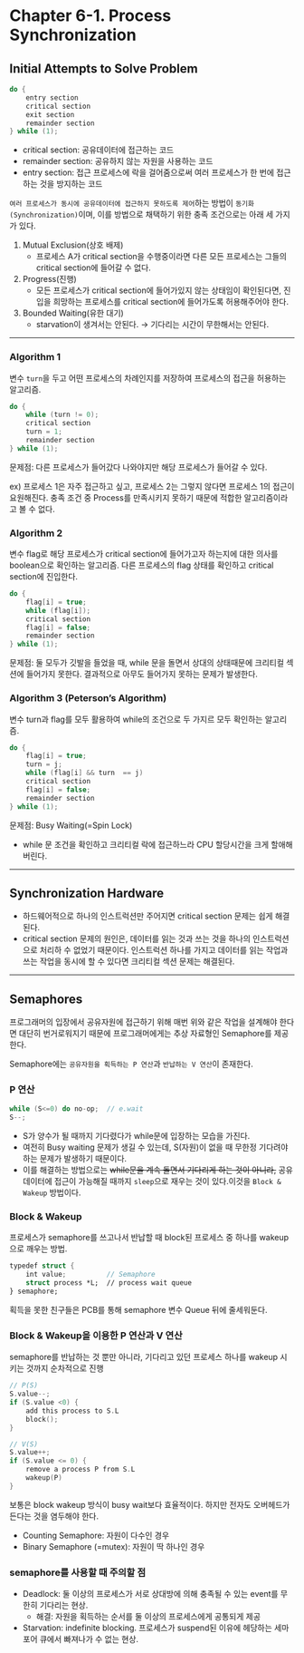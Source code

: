 # Chapter 6-1. Process Synchronization

## Initial Attempts to Solve Problem

```swift
do {
	entry section
	critical section
	exit section
	remainder section
} while (1);
```

- critical section: 공유데이터에 접근하는  코드
- remainder section: 공유하지 않는 자원을 사용하는 코드
- entry section: 접근 프로세스에 락을 걸어줌으로써 여러 프로세스가 한 번에 접근하는 것을 방지하는 코드

`여러 프로세스가 동시에 공유데이터에 접근하지 못하도록 제어`하는 방법이 `동기화(Synchronization)`이며, 이를 방법으로 채택하기 위한 충족 조건으로는 아래 세 가지가 있다.

1. Mutual Exclusion(상호 배제)
    - 프로세스 A가 critical section을 수행중이라면 다른 모든  프로세스는 그들의 critical section에 들어갈 수 없다.
2. Progress(진행)
    - 모든 프로세스가 critical section에 들어가있지 않는 상태임이 확인된다면, 진입을 희망하는 프로세스를 critical section에 들어가도록 허용해주어야 한다.
3. Bounded Waiting(유한 대기)
    - starvation이 생겨서는 안된다. → 기다리는 시간이 무한해서는 안된다.

---

### Algorithm 1

변수 `turn`을 두고 어떤 프로세스의 차례인지를 저장하여 프로세스의 접근을 허용하는 알고리즘.

```swift
do {
	while (turn != 0);
	critical section
	turn = 1;
	remainder section
} while (1);
```

문제점: 다른 프로세스가 들어갔다 나와야지만 해당 프로세스가 들어갈 수 있다.

ex) 프로세스 1은  자주 접근하고  싶고, 프로세스 2는 그렇지 않다면 프로세스 1의 접근이 요원해진다. 충족 조건 중 Process를 만족시키지 못하기 때문에 적합한 알고리즘이라고 볼 수 없다.

### Algorithm 2

변수 flag로 해당 프로세스가 critical section에 들어가고자 하는지에 대한 의사를 boolean으로 확인하는 알고리즘. 다른 프로세스의 flag 상태를 확인하고 critical section에 진입한다.

```swift
do {
	flag[i] = true;
	while (flag[i]);
	critical section
	flag[i] = false;
	remainder section
} while (1);
```

문제점: 둘 모두가 깃발을 들었을 때, while 문을 돌면서 상대의 상태때문에 크리티컬 섹션에 들어가지 못한다. 결과적으로 아무도 들어가지 못하는 문제가 발생한다.

### Algorithm 3 (Peterson’s Algorithm)

변수 turn과 flag를 모두 활용하여 while의 조건으로 두 가지르 모두 확인하는 알고리즘.

```swift
do {
	flag[i] = true;
	turn = j;
	while (flag[i] && turn  == j)
	critical section
	flag[i] = false;
	remainder section
} while (1);
```

문제점: Busy Waiting(=Spin Lock)

- while 문 조건을 확인하고 크리티컬 락에 접근하느라 CPU 할당시간을 크게 할애해버린다.

---

## Synchronization Hardware

- 하드웨어적으로 하나의 인스트럭션만 주어지면 critical section 문제는 쉽게 해결된다.
- critical section 문제의 원인은, 데이터를 읽는 것과 쓰는 것을 하나의 인스트럭션으로 처리하 수 없었기 때문이다. 인스트럭션 하나를 가지고 데이터를 읽는 작업과 쓰는 작업을 동시에 할 수 있다면 크리티컬 섹션 문제는 해결된다.

---

## Semaphores

프로그래머의 입장에서 공유자원에 접근하기 위해 매번 위와 같은 작업을 설계해야 한다면 대단히 번거로워지기 때문에 프로그래머에게는 추상 자료형인 Semaphore를 제공한다.

Semaphore에는 `공유자원을 획득하는 P 연산`과 `반납하는 V 연산`이 존재한다.

### **P 연산**

```swift
while (S<=0) do no-op;  // e.wait
S--;
```

- S가 양수가 될 때까지 기다렸다가 while문에 입장하는 모습을 가진다.
- 여전히 Busy waiting 문제가 생길 수 있는데, S(자원)이 없을 때 무한정 기다려야 하는 문제가 발생하기 때문이다.
- 이를 해결하는 방법으로는 ~~while문을 계속 돌면서 기다리게 하는 것이 아니라,~~ 공유 데이터에 접근이 가능해질 때까지 `sleep`으로 재우는 것이 있다.이것을 `Block & Wakeup` 방법이다.

### Block & Wakeup

프로세스가 semaphore를 쓰고나서 반납할 때 block된 프로세스 중 하나를 wakeup으로 깨우는 방법.

```swift
typedef struct {
	int value;          // Semaphore
	struct process *L;  // process wait queue
} semaphore;
```

획득을 못한 친구들은 PCB를 통해 semaphore 변수 Queue 뒤에 줄세워둔다.

### Block & Wakeup을 이용한 P 연산과 V 연산

semaphore를 반납하는 것 뿐만 아니라, 기다리고 있던 프로세스 하나를 wakeup 시키는 것까지 순차적으로 진행

```swift
// P(S)
S.value--;
if (S.value <0) {
	add this process to S.L
	block();
}

// V(S)
S.value++;
if (S.value <= 0) {
	remove a process P from S.L
	wakeup(P)
}
```

보통은  block wakeup 방식이 busy  wait보다 효율적이다. 하지만 전자도 오버헤드가 든다는 것을 염두해야 한다.

- Counting Semaphore: 자원이 다수인 경우
- Binary Semaphore (=mutex): 자원이 딱 하나인 경우

### semaphore를 사용할 때 주의할 점

- Deadlock: 둘 이상의 프로세스가 서로  상대방에 의해 충족될 수 있는 event를  무한히 기다리는 현상.
    - 해결: 자원을 획득하는 순서를 둘 이상의 프로세스에게 공통되게 제공
- Starvation:  indefinite blocking. 프로세스가 suspend된 이유에 헤당하는 세마포어 큐에서 빠져나가  수 없는 현상.
